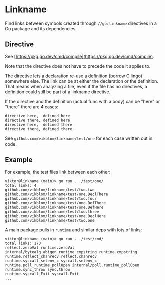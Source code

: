 # Linkname

Find links between symbols created through `//go:linkname` directives in a Go package and its dependencies.

## Directive

See [https://pkg.go.dev/cmd/compile](https://pkg.go.dev/cmd/compile).

Note that the directive does not have to precede the code it applies to.

The directive lets a declaration re-use a definition (borrow C lingo) somewhere else.
The link can be at either the declaration or the definition.
That means when analyzing a file, even if the file has no directives, a definition could still be part of a linkname directive.

If the directive and the definition (actual func with a body) can be "here" or "there" there are 4 cases:
```
directive here,  defined here
directive there, defined here
directive here,  defined there
directive there, defined there.
```

See `github.com/vikblom/linkname/test/one` for each case written out in code.

## Example

For example, the test files link between each other:
```
viktor@linkname (main)> go run . ./test/one/
total links: 4
github.com/vikblom/linkname/test/two.two github.com/vikblom/linkname/test/one.DeclThere
github.com/vikblom/linkname/test/two.four github.com/vikblom/linkname/test/one.DefThere
github.com/vikblom/linkname/test/one.DefHere github.com/vikblom/linkname/test/two.three
github.com/vikblom/linkname/test/one.DeclHere github.com/vikblom/linkname/test/two.one
```

A main package pulls in `runtime` and similar deps with lots of links:
```
viktor@linkname (main)> go run . ./test/cmd/
total links: 173
reflect.zeroVal runtime.zeroVal
internal/bytealg.abigen_runtime_cmpstring runtime.cmpstring
runtime.reflect_chanrecv reflect.chanrecv
runtime.syscall_setenv_c syscall.setenv_c
runtime.poll_runtime_pollOpen internal/poll.runtime_pollOpen
runtime.sync_throw sync.throw
runtime.syscall_Exit syscall.Exit
...
```
